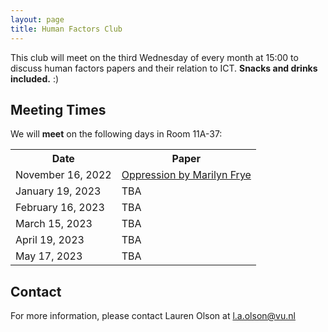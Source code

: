 ```yaml
---
layout: page
title: Human Factors Club
---
```


 This club will meet on the third Wednesday of every month at 15:00 to discuss human factors papers and their relation to ICT.  **Snacks and drinks included.** :)

## Meeting Times
 We will **meet** on the following days in Room 11A-37:
 
 <table>
   <tr>
     <th>Date</th>
     <th>Paper</th>
   </tr>
   <tr>
     <td>November 16, 2022</td>
     <td><a href="http://www.victorkumar.org/uploads/6/1/5/2/61526489/frye_-_oppression.pdf">Oppression by Marilyn Frye</a></td>
   </tr>
   <tr>
     <td>January 19, 2023</td>
     <td>TBA</td>
   </tr>
   <tr>
     <td>February 16, 2023</td>
     <td>TBA</td>
   </tr>
   <tr>
     <td>March 15, 2023</td>
     <td>TBA</td>
   </tr>
   <tr>
     <td>April 19, 2023</td>
     <td>TBA</td>
   </tr>
   <tr>
     <td>May 17, 2023</td>
     <td>TBA</td>
   </tr>
 </table>

## Contact
 For more information, please contact Lauren Olson at l.a.olson@vu.nl
